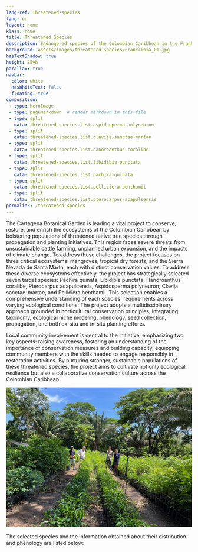 ```yaml
---
lang-ref: Threatened-species
lang: en
layout: home
klass: home
title: Threatened Species
description: Endangered species of the Colombian Caribbean in the Franklinia project
background: assets/images/threatened-species/Franklinia_01.jpg
hasTextShadow: true
height: 85vh
parallax: true
navbar:
  color: white
  hasWhiteText: false
  floating: true
composition:
 - type: heroImage
 - type: pageMarkdown  # render markdown in this file
 - type: split
   data: threatened-species.list.aspidosperma-polyneuron
 - type: split
   data: threatened-species.list.clavija-sanctae-martae
 - type: split
   data: threatened-species.list.handroanthus-coralibe
 - type: split
   data: threatened-species.list.libidibia-punctata
 - type: split
   data: threatened-species.list.pachira-quinata
 - type: split
   data: threatened-species.list.pelliciera-benthamii
 - type: split
   data: threatened-species.list.pterocarpus-acapulsensis
permalink: /threatened-species
---
```


The Cartagena Botanical Garden is leading a vital project to conserve, restore, and enrich the ecosystems of the Colombian Caribbean by bolstering populations of threatened native tree species through propagation and planting initiatives. This region faces severe threats from unsustainable cattle farming, unplanned urban expansion, and the impacts of climate change. To address these challenges, the project focuses on three critical ecosystems: mangroves, tropical dry forests, and the Sierra Nevada de Santa Marta, each with distinct conservation values. To address these diverse ecosystems effectively, the project has strategically selected seven target species: Pachira quinata, Libidibia punctata, Handroanthus coralibe, Pterocarpus acapulcensis, Aspidosperma polyneuron, Clavija sanctae-martae, and Pelliciera benthamii. This selection enables a comprehensive understanding of each species' requirements across varying ecological conditions. The project adopts a multidisciplinary approach grounded in horticultural conservation principles, integrating taxonomy, ecological niche modeling, phenology, seed collection, propagation, and both ex-situ and in-situ planting efforts. 

Local community involvement is central to the initiative, emphasizing two key aspects: raising awareness, fostering an understanding of the importance of conservation measures and building capacity, equipping community members with the skills needed to engage responsibly in restoration activities. By nurturing stronger, sustainable populations of these threatened species, the project aims to cultivate not only ecological resilience but also a collaborative conservation culture across the Colombian Caribbean.

![image](assets/images/threatened-species/Franklinia_03.jpg)

The selected species and the information obtained about their distribution and phenology are listed below:

